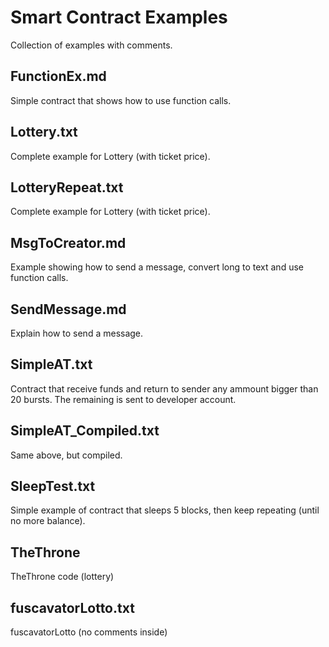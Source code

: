 # Smart Contract Examples
Collection of examples with comments.

## FunctionEx.md
Simple contract that shows how to use function calls.

## Lottery.txt
Complete example for Lottery (with ticket price).

## LotteryRepeat.txt
Complete example for Lottery (with ticket price).

## MsgToCreator.md
Example showing how to send a message, convert long to text and use function calls.

## SendMessage.md
Explain how to send a message.

## SimpleAT.txt
Contract that receive funds and return to sender any ammount bigger than 20 bursts. The remaining is sent to developer account.

## SimpleAT_Compiled.txt
Same above, but compiled.

## SleepTest.txt
Simple example of contract that sleeps 5 blocks, then keep repeating (until no more balance).

## TheThrone
TheThrone code (lottery)

## fuscavatorLotto.txt
fuscavatorLotto (no comments inside)
